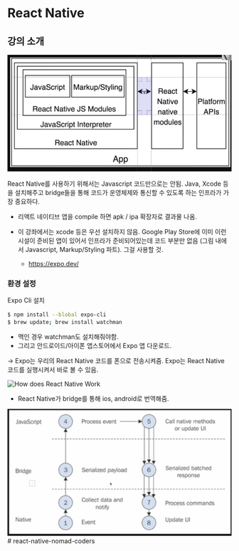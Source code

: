 # React Native

## 강의 소개
![structure](assets/structure.png)

React Native를 사용하기 위해서는 Javascript 코드만으로는 안됨. Java, Xcode 등을 설치해주고 bridge들을 통해 코드가 운영체제와 통신할 수 있도록 하는 인프라가 가장 중요하다. 


- 리액트 네이티브 앱을 compile 하면 apk / ipa 확장자로 결과물 나옴.

- 이 강좌에서는 xcode 등은 우선 설치하지 않음. Google Play Store에 이미 이런 시설이 준비된  앱이 있어서 인프라가 준비되어있는데 코드 부분만 없음 (그림 내에서 Javascript, Markup/Styling 파트). 그걸 사용할 것.
    * https://expo.dev/

### 환경 설정

Expo Cli 설치
```bash
$ npm install --blobal expo-cli
$ brew update; brew install watchman
```

- 맥인 경우 watchman도 설치해줘야함.
- 그리고 안드로이드/아이폰 앱스토어에서 Expo 앱 다운로드.

-> Expo는 우리의 React Native 코드를 폰으로 전송시켜줌. Expo는 React Native 코드를 실행시켜서 바로 볼 수 있음.

![How does React Native Work](image.png)

- React Native가 bridge를 통해 ios, android로 번역해줌.


![javascript-to-native](javascript-to-native.png)# react-native-nomad-coders
